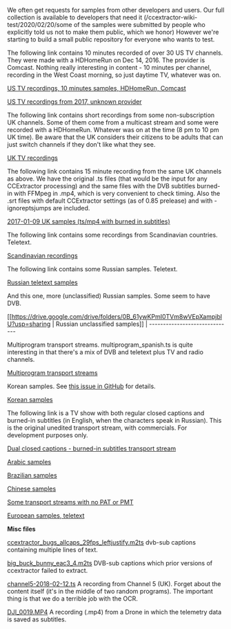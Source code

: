 
We often get requests for samples from other developers and users. Our full collection is available to developers that need it (/ccextractor-wiki-test/2020/02/20/some of the samples were submitted by people who explicitly told us not to make them public, which we honor) However we're starting to build a small public repository for everyone who wants to test.

The following link contains 10 minutes recorded of over 30 US TV channels. They were made with a HDHomeRun on Dec 14, 2016. The provider is Comcast. Nothing really interesting in content - 10 minutes per channel, recording in the West Coast morning, so just daytime TV, whatever was on.

[US TV recordings, 10 minutes samples, HDHomeRun, Comcast](https://drive.google.com/drive/folders/0B_61ywKPmI0Ta2diT3l0eTlHc2c?usp=sharing)

[US TV recordings from 2017, unknown provider](https://drive.google.com/open?id=0B_61ywKPmI0Ta2diT3l0eTlHc2c)

The following link contains short recordings from some non-subscription UK channels. Some of them come from a multicast stream and some were recorded with a HDHomeRun. Whatever was on at the time (8 pm to 10 pm UK time). Be aware that the UK considers their citizens to be adults that can just switch channels if they don't like what they see. 

[UK TV recordings](https://drive.google.com/drive/folders/0B_61ywKPmI0TUUk5LXJPeG1feFE?usp=sharing)

The following link contains 15 minute recording from the same UK channels as above. We have the original .ts files (that would be the input for any CCExtractor processing) and the same files with the DVB subtitles burned-in with FFMpeg in .mp4, which is very convenient to check timing. Also the .srt files with default CCExtractor settings (as of 0.85 prelease) and with -ignoreptsjumps are included.

[2017-01-09 UK samples (ts/mp4 with burned in subtitles)](https://drive.google.com/drive/folders/0B_61ywKPmI0TYk9vMzhHU2QtdVk?usp=sharing)

The following link contains some recordings from Scandinavian countries. Teletext.

[Scandinavian recordings](https://drive.google.com/drive/folders/0B_61ywKPmI0TNDQxcDlQSXB1dWc?usp=sharing)

The following link contains some Russian samples. Teletext.

[Russian teletext samples](https://drive.google.com/drive/folders/0B_61ywKPmI0Tc1lTaWVBeHNLTTA?usp=sharing)

And this one, more (unclassified) Russian samples. Some seem to have DVB.

[[https://drive.google.com/drive/folders/0B_61ywKPmI0TVm8wVEpXampjblU?usp=sharing
 | Russian unclassified samples]]
 | ------------------------------

Multiprogram transport streams. multiprogram_spanish.ts is quite interesting in that there's a mix of DVB and teletext plus TV and radio channels.

[Multiprogram transport streams](https://drive.google.com/drive/folders/0B_61ywKPmI0TQTZEMm5Tajd5RVU?usp=sharing)

Korean samples. See [this issue in GitHub](https://github.com/CCExtractor/ccextractor/issues/286) for details.

[Korean samples](https://drive.google.com/drive/folders/0B_61ywKPmI0TZU00VjRYWENfYjg?usp=sharing)

The following link is a TV show with both regular closed captions and burned-in subtitles (in English, when the characters speak in Russian). This is the original unedited transport stream, with commercials. For development purposes only. 

[Dual closed captions - burned-in subtitles transport stream ](https://drive.google.com/open?id=0B_61ywKPmI0TeU5rOTlCMWxKbW8)

[Arabic samples ](https://drive.google.com/open?id=0B_61ywKPmI0TLV9WSTB3TGpDMzA)

[Brazilian samples ](https://drive.google.com/drive/folders/0B_61ywKPmI0TV001NXdpVEhjSFU)

[Chinese samples ](https://drive.google.com/drive/folders/0B_61ywKPmI0TZkZaRE9PakR1b3c?usp=sharing )

[Some transport streams with no PAT or PMT](https://drive.google.com/drive/folders/1RxXtp8gBiRfOuCysy9A1wTKeYsST-Bgs?usp=sharing)

[European samples, teletext](https://drive.google.com/open?id=0B_61ywKPmI0TYnNpYTBHRFdkRGM)

**__Misc files__**

[ccextractor_bugs_allcaps_29fps_leftjustify.m2ts](https://drive.google.com/file/d/1Qm6F0z8r3K2DliICep9Dw7cfiaklZ_2T/view?usp=sharing)  dvb-sub captions containing multiple lines of text.

[big_buck_bunny_eac3_4.m2ts](https://drive.google.com/open?id=1G9kIJYNNCtNN_FDf7jIjh55Ic3x9eSeJ) DVB-sub captions which prior versions of ccextractor failed to extract.

[channel5-2018-02-12.ts](https://drive.google.com/open?id=1Etq-pv5G3jGqVhhRl7cNrfuw4gaKkLoV) A recording from Channel 5 (UK). Forget about the content itself (it's in the middle of two random programs). The important thing is that we do a terrible job with the OCR. 

[DJI_0019.MP4](https://drive.google.com/file/d/1MyABc8cByEWcW9wQkl_Y_JIUYGC-Kd_5/view?usp=sharing) A recording (.mp4) from a Drone in which the telemetry data is saved as subtitles.
